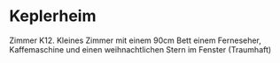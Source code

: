 # Keplerheim
Zimmer K12. Kleines Zimmer mit einem 90cm Bett einem Ferneseher, Kaffemaschine und einen weihnachtlichen Stern im Fenster (Traumhaft)